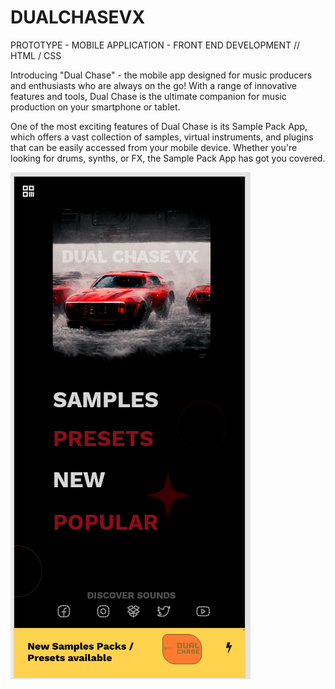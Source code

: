 # DUALCHASEVX
PROTOTYPE - MOBILE APPLICATION - FRONT END DEVELOPMENT // HTML / CSS

Introducing "Dual Chase" - the mobile app designed for music producers and enthusiasts who are always on the go! With a range of innovative features and tools, Dual Chase is the ultimate companion for music production on your smartphone or tablet.

One of the most exciting features of Dual Chase is its Sample Pack App, which offers a vast collection of samples, virtual instruments, and plugins that can be easily accessed from your mobile device. Whether you're looking for drums, synths, or FX, the Sample Pack App has got you covered.

![Image description](DC.png)
